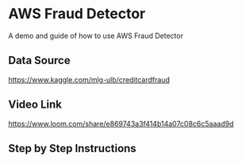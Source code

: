 # AWS Fraud Detector
A demo and guide of how to use AWS Fraud Detector

## Data Source
https://www.kaggle.com/mlg-ulb/creditcardfraud

## Video Link
https://www.loom.com/share/e869743a3f414b14a07c08c6c5aaad9d

## Step by Step Instructions
